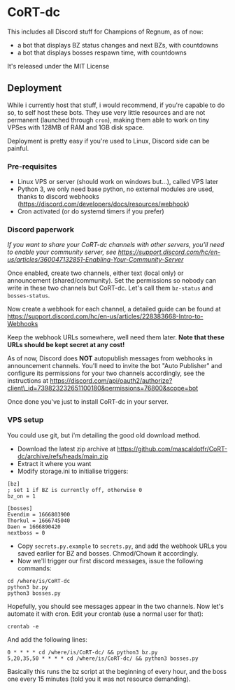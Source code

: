 # CoRT-dc

This includes all Discord stuff for Champions of Regnum, as of now:

- a bot that displays BZ status changes and next BZs, with countdowns
- a bot that displays bosses respawn time, with countdowns

It's released under the MIT License

## Deployment

While i currently host that stuff, i would recommend, if you're capable to do
so, to self host these bots. They use very little resources and are not
permanent (launched through `cron`), making them able to work on tiny VPSes
with 128MB of RAM and 1GB disk space.

Deployment is pretty easy if you're used to Linux, Discord side can be painful.

### Pre-requisites

- Linux VPS or server (should work on windows but...), called VPS later
- Python 3, we only need base python, no external modules are used, thanks to
  discord webhooks (https://discord.com/developers/docs/resources/webhook)
- Cron activated (or do systemd timers if you prefer)

### Discord paperwork

*If you want to share your CoRT-dc channels with other servers, you'll need to
enable your community server, see
https://support.discord.com/hc/en-us/articles/360047132851-Enabling-Your-Community-Server*

Once enabled, create two channels, either text (local only) or announcement
(shared/community). Set the permissions so nobody can write in these two
channels but CoRT-dc. Let's call them `bz-status` and `bosses-status`.

Now create a webhook for each channel, a detailed guide can be found at
https://support.discord.com/hc/en-us/articles/228383668-Intro-to-Webhooks

Keep the webhook URLs somewhere, well need them later. **Note that these URLs
should be kept secret at any cost!**

As of now, Discord does **NOT** autopublish messages from webhooks in
announcement channels. You'll need to invite the bot "Auto Publisher" and configure
its permissions for your two channels accordingly, see the instructions at
https://discord.com/api/oauth2/authorize?client\_id=739823232651100180&permissions=76800&scope=bot

Once done you've just to install CoRT-dc in your server.

### VPS setup

You could use git, but i'm detailing the good old download method.

- Download the latest zip archive at https://github.com/mascaldotfr/CoRT-dc/archive/refs/heads/main.zip
- Extract it where you want
- Modify storage.ini to initialise triggers:

```
[bz]
; set 1 if BZ is currently off, otherwise 0
bz_on = 1

[bosses]
Evendim = 1666803900
Thorkul = 1666745040
Daen = 1666890420
nextboss = 0
```

- Copy `secrets.py.example` to `secrets.py`, and add the webhook URLs you saved
  earlier for BZ and bosses. Chmod/Chown it accordingly.
- Now we'll trigger our first discord messages, issue the following commands:

```
cd /where/is/CoRT-dc
python3 bz.py
python3 bosses.py
```

Hopefully, you should see messages appear in the two channels. Now let's
automate it with cron. Edit your crontab (use a normal user for that):

```
crontab -e
```
And add the following lines:

```
0 * * * * cd /where/is/CoRT-dc/ && python3 bz.py
5,20,35,50 * * * * cd /where/is/CoRT-dc/ && python3 bosses.py
```

Basically this runs the bz script at the beginning of every hour, and the boss
one every 15 minutes (told you it was not resource demanding).
